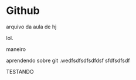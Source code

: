 # Github

arquivo da aula de hj

lol.

maneiro



aprendendo sobre git
.wedfsdfsdfsdfdsf
sfdfsdfsdf


TESTANDO
